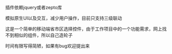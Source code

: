 插件依赖jquery或者zepto库

模拟原生UI以及交互，减少用户操作，目前只支持三级联动

这是一个简单的移动端省市区选择控件，由于工作项目中的一个功能需求，网上找不到相似的组件，所以自己造轮子

时间有限写得简陋，如果有bug欢迎提出来
